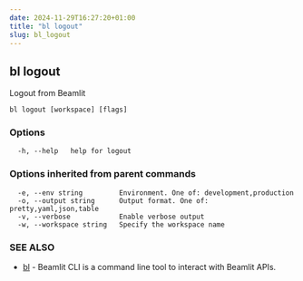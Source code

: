 ```yaml
---
date: 2024-11-29T16:27:20+01:00
title: "bl logout"
slug: bl_logout
---
```

## bl logout

Logout from Beamlit

```
bl logout [workspace] [flags]
```

### Options

```
  -h, --help   help for logout
```

### Options inherited from parent commands

```
  -e, --env string         Environment. One of: development,production
  -o, --output string      Output format. One of: pretty,yaml,json,table
  -v, --verbose            Enable verbose output
  -w, --workspace string   Specify the workspace name
```

### SEE ALSO

* [bl](bl.md)	 - Beamlit CLI is a command line tool to interact with Beamlit APIs.

